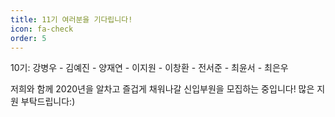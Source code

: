 ```yaml
---
title: 11기 여러분을 기다립니다!
icon: fa-check
order: 5
---
```


10기:
강병우 - 김예진 - 양재연 - 이지원 - 이창환 - 전서준 - 최윤서 - 최은우

저희와 함께 2020년을 알차고 즐겁게 채워나갈 신입부원을 모집하는 중입니다! 많은 지원 부탁드립니다:)
